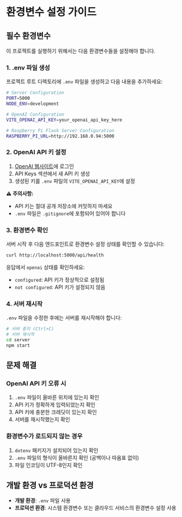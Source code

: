 # 환경변수 설정 가이드

## 필수 환경변수

이 프로젝트를 실행하기 위해서는 다음 환경변수들을 설정해야 합니다.

### 1. .env 파일 생성

프로젝트 루트 디렉토리에 `.env` 파일을 생성하고 다음 내용을 추가하세요:

```bash
# Server Configuration
PORT=5000
NODE_ENV=development

# OpenAI Configuration
VITE_OPENAI_API_KEY=your_openai_api_key_here

# Raspberry Pi Flask Server Configuration
RASPBERRY_PI_URL=http://192.168.0.94:5000
```

### 2. OpenAI API 키 설정

1. [OpenAI 웹사이트](https://platform.openai.com/)에 로그인
2. API Keys 섹션에서 새 API 키 생성
3. 생성된 키를 `.env` 파일의 `VITE_OPENAI_API_KEY`에 설정

**⚠️ 주의사항:**
- API 키는 절대 공개 저장소에 커밋하지 마세요
- `.env` 파일은 `.gitignore`에 포함되어 있어야 합니다

### 3. 환경변수 확인

서버 시작 후 다음 엔드포인트로 환경변수 설정 상태를 확인할 수 있습니다:

```bash
curl http://localhost:5000/api/health
```

응답에서 `openai` 상태를 확인하세요:
- `configured`: API 키가 정상적으로 설정됨
- `not configured`: API 키가 설정되지 않음

### 4. 서버 재시작

`.env` 파일을 수정한 후에는 서버를 재시작해야 합니다:

```bash
# 서버 중지 (Ctrl+C)
# 서버 재시작
cd server
npm start
```

## 문제 해결

### OpenAI API 키 오류 시

1. `.env` 파일이 올바른 위치에 있는지 확인
2. API 키가 정확하게 입력되었는지 확인
3. API 키에 충분한 크레딧이 있는지 확인
4. 서버를 재시작했는지 확인

### 환경변수가 로드되지 않는 경우

1. `dotenv` 패키지가 설치되어 있는지 확인
2. `.env` 파일의 형식이 올바른지 확인 (공백이나 따옴표 없이)
3. 파일 인코딩이 UTF-8인지 확인

## 개발 환경 vs 프로덕션 환경

- **개발 환경**: `.env` 파일 사용
- **프로덕션 환경**: 시스템 환경변수 또는 클라우드 서비스의 환경변수 설정 사용
